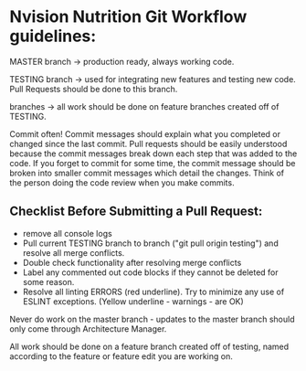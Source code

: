 # Nvision Nutrition Git Workflow guidelines:

MASTER branch -> production ready, always working code.

TESTING branch -> used for integrating new features and testing new code. Pull Requests should be done to this branch.

<FEATURE> branches -> all work should be done on feature branches created off of TESTING.

Commit often! Commit messages should explain what you completed or changed since the last commit. Pull requests should be easily understood because the commit messages break down each step that was added to the code. If you forget to commit for some time, the commit message should be broken into smaller commit messages which detail the changes. Think of the person doing the code review when you make commits.

## Checklist Before Submitting a Pull Request:
 - remove all console logs
 - Pull current TESTING branch to <FEATURE> branch ("git pull origin testing") and resolve all merge conflicts.
 - Double check functionality after resolving merge conflicts
 - Label any commented out code blocks if they cannot be deleted for some reason.
 - Resolve all linting ERRORS (red underline). Try to minimize any use of ESLINT exceptions. (Yellow underline - warnings - are OK)


Never do work on the master branch - updates to the master branch should only come through Architecture Manager.

All work should be done on a feature branch created off of testing, named according to the feature or feature edit you are working on.